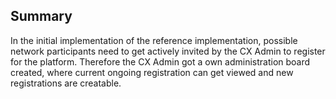 ## Summary

In the initial implementation of the reference implementation, possible network participants need to get actively invited by the CX Admin to register for the platform.
Therefore the CX Admin got a own administration board created, where current ongoing registration can get viewed and new registrations are creatable.
